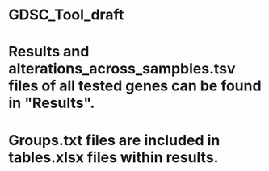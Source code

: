 # GDSC_Tool_draft

# Results and alterations_across_sampbles.tsv files of all tested genes can be found in "Results". 

# Groups.txt files are included in tables.xlsx files within results.
